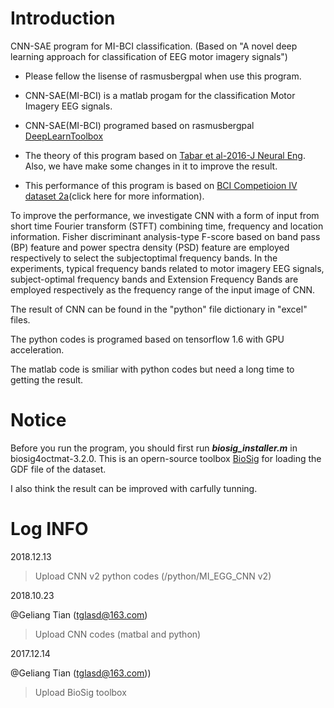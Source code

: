 # Introduction

CNN-SAE program for MI-BCI classification. (Based on "A novel deep learning approach for classification of EEG motor imagery signals")

- Please fellow the lisense of rasmusbergpal when use this program.
- CNN-SAE(MI-BCI) is a matlab progam for the classification Motor Imagery EEG signals.
- CNN-SAE(MI-BCI) programed based on rasmusbergpal [DeepLearnToolbox](https://github.com/rasmusbergpalm/DeepLearnToolbox.git)

- The theory of this program based on [Tabar et al-2016-J Neural Eng](https://doi.org/10.1088/1741-2560/14/1/016003). Also, we have make some changes in it to improve the result.

- This performance of this program is based on [BCI Competioion IV dataset 2a](http://www.bbci.de/competition/iv/)(click here for more information).



To improve the performance, we investigate CNN with a form of input from short time Fourier transform (STFT) combining time, frequency and location information. Fisher discriminant analysis-type F-score based on band pass (BP) feature and power spectra density (PSD) feature are employed respectively to select the subjectoptimal frequency bands. In the experiments, typical frequency bands related to motor imagery EEG signals, subject-optimal frequency bands and Extension Frequency Bands are employed respectively as the frequency range of the input image of CNN.

The result of CNN can be found in the "python" file dictionary in "excel" files.

The python codes is programed based on tensorflow 1.6 with GPU acceleration.

The matlab code is smiliar with python codes but need a long time to getting the result.

# Notice

Before you run the program, you should first run ***biosig_installer.m*** in biosig4octmat-3.2.0. This is an opern-source toolbox [BioSig](http://biosig.sourceforge.net/) for loading the GDF file of the dataset.

I also think the result can be improved with carfully tunning.



# Log INFO

2018.12.13

> Upload CNN v2 python codes (/python/MI_EGG_CNN v2)

2018.10.23

@Geliang Tian (tglasd@163.com)

> Upload CNN codes (matbal and python)

2017.12.14 

@Geliang Tian (tglasd@163.com))

> Upload BioSig toolbox
